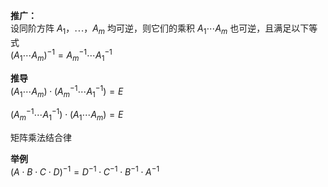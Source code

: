 **推广：**  
设同阶方阵 $A_1，\cdots， A_m$ 均可逆，则它们的乘积 $A_1\cdots A_m$ 也可逆，且满足以下等式  
 $(A_1\cdots A_m)^{-1}=A_m^{-1}\cdots A_1^{-1}$  
  
**推导**  
 $(A_1\cdots A_m)\cdot(A_m^{-1}\cdots A_1^{-1})  
=E$  
  
 $(A_m^{-1}\cdots A_1^{-1})\cdot(A_1\cdots A_m)  
=E$  
  
矩阵乘法结合律  
  
**举例**  
 $(A\cdot B\cdot C\cdot D)^{-1}  
=D^{-1}\cdot C^{-1}\cdot B^{-1}\cdot A^{-1}$  
